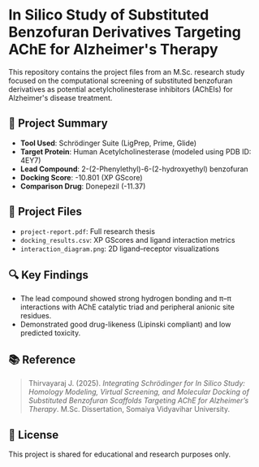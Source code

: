 # In Silico Study of Substituted Benzofuran Derivatives Targeting AChE for Alzheimer's Therapy

This repository contains the project files from an M.Sc. research study focused on the computational screening of substituted benzofuran derivatives as potential acetylcholinesterase inhibitors (AChEIs) for Alzheimer's disease treatment.

## 🧠 Project Summary
- **Tool Used**: Schrödinger Suite (LigPrep, Prime, Glide)
- **Target Protein**: Human Acetylcholinesterase (modeled using PDB ID: 4EY7)
- **Lead Compound**: 2-(2-Phenylethyl)-6-(2-hydroxyethyl) benzofuran
- **Docking Score**: -10.801 (XP GScore)
- **Comparison Drug**: Donepezil (-11.37)

## 📁 Project Files
- `project-report.pdf`: Full research thesis
- `docking_results.csv`: XP GScores and ligand interaction metrics
- `interaction_diagram.png`: 2D ligand–receptor visualizations

## 🔍 Key Findings
- The lead compound showed strong hydrogen bonding and π–π interactions with AChE catalytic triad and peripheral anionic site residues.
- Demonstrated good drug-likeness (Lipinski compliant) and low predicted toxicity.

## 📚 Reference
> Thirvayaraj J. (2025). *Integrating Schrödinger for In Silico Study: Homology Modeling, Virtual Screening, and Molecular Docking of Substituted Benzofuran Scaffolds Targeting AChE for Alzheimer’s Therapy*. M.Sc. Dissertation, Somaiya Vidyavihar University.

## 🔗 License
This project is shared for educational and research purposes only.
